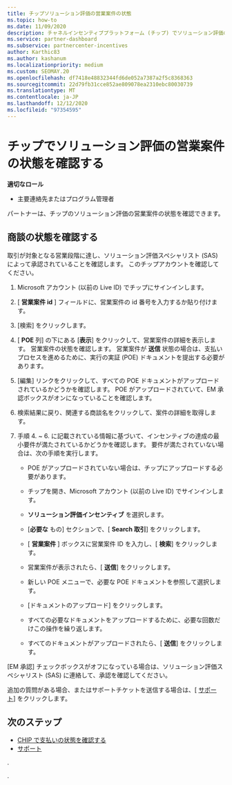 ```yaml
---
title: チップソリューション評価の営業案件の状態
ms.topic: how-to
ms.date: 11/09/2020
description: チャネルインセンティブプラットフォーム (チップ) でソリューション評価の営業案件の状態を確認する方法について説明します。
ms.service: partner-dashboard
ms.subservice: partnercenter-incentives
author: Karthic83
ms.author: kashanum
ms.localizationpriority: medium
ms.custom: SEOMAY.20
ms.openlocfilehash: df7418e48832344fd6de052a7387a2f5c8368363
ms.sourcegitcommit: 22d79fb31cce852ae809078ea2310ebc80030739
ms.translationtype: MT
ms.contentlocale: ja-JP
ms.lasthandoff: 12/12/2020
ms.locfileid: "97354595"
---
```

# <a name="find-your-solution-assessments-opportunity-status-on-chip"></a>チップでソリューション評価の営業案件の状態を確認する

**適切なロール**

- 主要連絡先またはプログラム管理者

パートナーは、チップのソリューション評価の営業案件の状態を確認できます。

## <a name="determine-the-status-of-your-deal"></a>商談の状態を確認する

取引が対象となる営業段階に達し、ソリューション評価スペシャリスト (SAS) によって承認されていることを確認します。 このチップアカウントを確認してください。

1. Microsoft アカウント (以前の Live ID) でチップにサインインします。
1. [ **営業案件 id** ] フィールドに、営業案件の id 番号を入力するか貼り付けます。
3. [検索] をクリックします。

1. [ **POE** 列] の下にある [**表示**] をクリックして、営業案件の詳細を表示します。 営業案件の状態を確認します。 営業案件が **送信** 状態の場合は、支払いプロセスを進めるために、実行の実証 (POE) ドキュメントを提出する必要があります。
 
1. [編集] リンクをクリックして、すべての POE ドキュメントがアップロードされているかどうかを確認します。 POE がアップロードされていて、EM 承認ボックスがオンになっていることを確認します。
 
1. 検索結果に戻り、関連する商談名をクリックして、案件の詳細を取得します。 

1. 手順 4. ~ 6. に記載されている情報に基づいて、インセンティブの達成の最小要件が満たされているかどうかを確認します。 要件が満たされていない場合は、次の手順を実行します。
 
     - POE がアップロードされていない場合は、チップにアップロードする必要があります。
 
     - チップを開き、Microsoft アカウント (以前の Live ID) でサインインします。
 
     - **ソリューション評価インセンティブ** を選択します。

     - [**必要な** もの] セクションで、[ **Search 取引**] をクリックします。

     - [ **営業案件** ] ボックスに営業案件 ID を入力し、[ **検索**] をクリックします。

     - 営業案件が表示されたら、[ **送信**] をクリックします。
  
     - 新しい POE メニューで、必要な POE ドキュメントを参照して選択します。

     - [ドキュメントのアップロード] をクリックします。

     - すべての必要なドキュメントをアップロードするために、必要な回数だけこの操作を繰り返します。

     - すべてのドキュメントがアップロードされたら、[ **送信**] をクリックします。

[EM 承認] チェックボックスがオフになっている場合は、ソリューション評価スペシャリスト (SAS) に連絡して、承認を確認してください。
 
追加の質問がある場合、またはサポートチケットを送信する場合は、[ [サポート](report-problems-with-partner-center.md)] をクリックします。

## <a name="next-steps"></a>次のステップ

- [CHIP で支払いの状態を確認する](chip-payment-status.md)
- [サポート](report-problems-with-partner-center.md)

.




.





